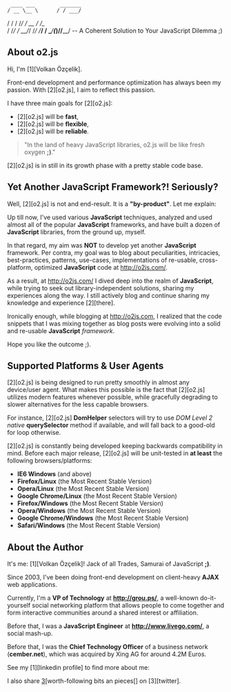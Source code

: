     ____ ___        _______
    / __ \__ \      / / ___/
   / / / /_/ / __  / /\__ \
  / /_/ / __/_/ /_/ /___/ /
  \____/____(_)____//____/ -- A Coherent Solution to Your JavaScript Dilemma ;)


## About o2.js

Hi, I'm [1][Volkan Özçelik].

Front-end development and performance optimization has always been my passion.
With [2][o2.js], I aim to reflect this passion.

I have three main goals for [2][o2.js]:

* [2][o2.js] will be **fast**,
* [2][o2.js] will be **flexible**,
* [2][o2.js] will be **reliable**.

> "In the land of heavy JavaScript libraries,
> o2.js will be like fresh oxygen **;)**."

[2][o2.js] is in still in its growth phase with a pretty stable code base.

## Yet Another JavaScript Framework?! Seriously?

Well, [2][o2.js] is not and end-result. It is a **"by-product"**.
Let me explain:

Up till now, I've used various **JavaScript** techniques, analyzed and used
almost all of the popular **JavaScript** frameworks, and have built a dozen
of **JavaScript** libraries, from the ground up, myself.

In that regard, my aim was **NOT** to develop yet another **JavaScript**
framework. Per contra, my goal was to blog about peculiarities,
intricacies, best-practices, patterns, use-cases, implementations of
re-usable, cross-platform, optimized **JavaScript** code at <http://o2js.com/>.

As a result, at <http://o2js.com/> I dived deep into the realm of
**JavaScript**, while trying to seek out library-independent solutions,
sharing my experiences along the way. I still actively blog and continue
sharing my knowledge and experience [2][there].

Ironically enough, while blogging at <http://o2js.com>, I realized that the code
snippets that I was mixing together as blog posts were evolving into a solid
and re-usable **JavaScript** *framework*.

Hope you like the outcome ;).



## Supported Platforms & User Agents

[2][o2.js] is being designed to run pretty smoothly in almost any device/user
agent. What makes this possible is the fact that [2][o2.js] utilizes modern
features whenever possible, while gracefully degrading to slower alternatives
for the less capable browsers.

For instance, [2][o2.js] **DomHelper** selectors will try to use
*DOM Level 2* *native* **querySelector** method if available, and will fall back
to a good-old for loop otherwise.

[2][o2.js] is constantly being developed keeping backwards compatibility in
mind. Before each major release, [2][o2.js]  will be unit-tested in **at least**
the following browsers/platforms:

* **IE6 Windows** (and above)
* **Firefox/Linux** (the Most Recent Stable Version)
* **Opera/Linux** (the Most Recent Stable Version)
* **Google Chrome/Linux** (the Most Recent Stable Version)
* **Firefox/Windows** (the Most Recent Stable Version)
* **Opera/Windows** (the Most Recent Stable Version)
* **Google Chrome/Windows** (the Most Recent Stable Version)
* **Safari/Windows** (the Most Recent Stable Version)

## About the Author

It's me: [1][Volkan Özçelik]!
Jack of all Trades, Samurai of JavaScript **;)**.

Since 2003, I've been doing front-end development on client-heavy **AJAX** web
applications.

Currently, I'm a **VP of Technology** at **<http://grou.ps/>**, a well-known
do-it-yourself social networking platform that allows people to come together
and form interactive communities around a shared interest or affiliation.

Before that, I was a **JavaScript Engineer** at **<http://www.livego.com/>**,
a social mash-up.

Before that, I was the **Chief Technology Officer** of a business network
(**cember.net**), which was acquired by Xing AG for around 4.2M Euros.

See my [1][linkedin profile] to find more about me:

I also share [3][worth-following bits an pieces[] on [3][twitter].

[1]: http://linkedin.com/in/volkanozcelik
[2]: http://o2js.com/
[3]: http://twitter.com/linkibol